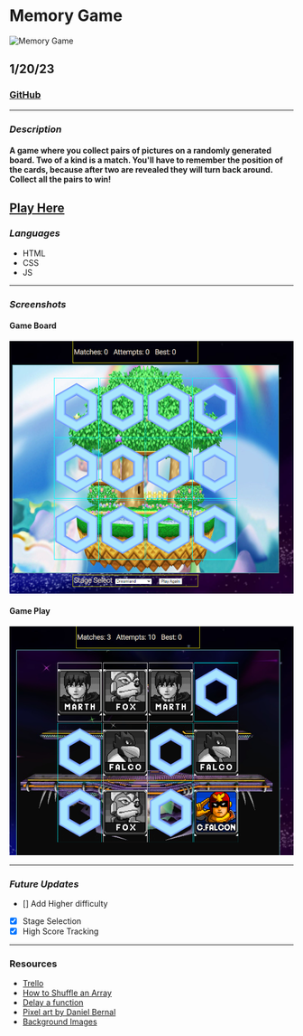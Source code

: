# Memory Game
![Memory Game](https://i.ibb.co/4NnFgSs/memory.png)  

## 1/20/23

### [GitHub](https://github.com/AdamMontemurro/)
***

### ***Description***
#### A game where you collect pairs of pictures on a randomly generated board. Two of a kind is a match. You'll have to remember the position of the cards, because after two are revealed they will turn back around. Collect all the pairs to win! 

## [Play Here](https://ssbm-memory-game.surge.sh/)

### ***Languages***
* HTML
* CSS
* JS

***

### ***Screenshots*** 

#### Game Board
![ScreenShot](pictures/screenshot1.png) 

#### Game Play
![GamePlay](pictures/gameplay.png) 

***

### ***Future Updates***
- [] Add Higher difficulty
- [X] Stage Selection
- [X] High Score Tracking

***

### Resources 
- [Trello](https://trello.com/b/9Vmuzk0r/project-1)
- [How to Shuffle an Array](https://www.tutorialspoint.com/How-to-randomize-shuffle-a-JavaScript-array)
- [Delay a function](https://www.tutorialspoint.com/How-to-delay-a-JavaScript-function-call-using-JavaScript)
- [Pixel art by Daniel Bernal](bernalstudio.com)
- [Background Images](https://www.ssbwiki.com/)
